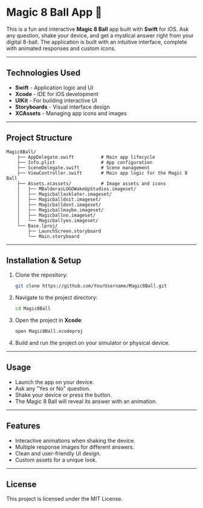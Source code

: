 # Magic 8 Ball App 🎱

This is a fun and interactive **Magic 8 Ball** app built with **Swift** for iOS. Ask any question, shake your device, and get a mystical answer right from your digital 8-ball. The application is built with an intuitive interface, complete with animated responses and custom icons.

---

## Technologies Used
- **Swift** - Application logic and UI
- **Xcode** - IDE for iOS development
- **UIKit** - For building interactive UI
- **Storyboards** - Visual interface design
- **XCAssets** - Managing app icons and images

---

## Project Structure
```
Magic8Ball/
    ├── AppDelegate.swift          # Main app lifecycle
    ├── Info.plist                 # App configuration
    ├── SceneDelegate.swift        # Scene management
    ├── ViewController.swift       # Main app logic for the Magic 8 Ball
    ├── Assets.xcassets/           # Image assets and icons
    │   ├── MBalderasLOGOWakeUpStudios.imageset/
    │   ├── Magicballasklater.imageset/
    │   ├── Magicballdoit.imageset/
    │   ├── Magicballdont.imageset/
    │   ├── Magicballmaybe.imageset/
    │   ├── Magicballno.imageset/
    │   └── Magicballyes.imageset/
    └── Base.lproj/
        ├── LaunchScreen.storyboard
        └── Main.storyboard
```

---

## Installation & Setup
1. Clone the repository:
   ```bash
   git clone https://github.com/YourUsername/Magic8Ball.git
   ```
2. Navigate to the project directory:
   ```bash
   cd Magic8Ball
   ```
3. Open the project in **Xcode**:
   ```bash
   open Magic8Ball.xcodeproj
   ```
4. Build and run the project on your simulator or physical device.

---

## Usage
- Launch the app on your device.
- Ask any "Yes or No" question.
- Shake your device or press the button.
- The Magic 8 Ball will reveal its answer with an animation.

---

## Features
- Interactive animations when shaking the device.
- Multiple response images for different answers.
- Clean and user-friendly UI design.
- Custom assets for a unique look.

---

## License
This project is licensed under the MIT License.

